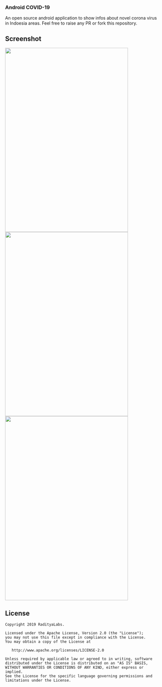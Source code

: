 ### Android COVID-19

An open source android application to show infos about novel corona virus in Indoesia areas. Feel free to raise any PR or fork this repository.


Screenshot
----------
<img src="https://github.com/radityagumay/COVID-19/blob/master/public/images/Screenshot_1584412239.png" width="400" height="600" />

<img src="https://github.com/radityagumay/COVID-19/blob/master/public/images/Screenshot_1584326466.png" width="400" height="600" />

<img src="https://github.com/radityagumay/COVID-19/blob/master/public/images/Screenshot_1584326470.png" width="400" height="600" />

License
-------
```
Copyright 2019 RadityaLabs.

Licensed under the Apache License, Version 2.0 (the "License");
you may not use this file except in compliance with the License.
You may obtain a copy of the License at

   http://www.apache.org/licenses/LICENSE-2.0

Unless required by applicable law or agreed to in writing, software
distributed under the License is distributed on an "AS IS" BASIS,
WITHOUT WARRANTIES OR CONDITIONS OF ANY KIND, either express or implied.
See the License for the specific language governing permissions and
limitations under the License.
```